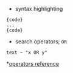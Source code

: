 * syntax highlighting
```
{code}
...
{code}
```

* search operators;
`OR`

```
text ~ "x OR y"
```

 *[operators reference](https://confluence.atlassian.com/jira/advanced-searching-operators-reference-433395091.html)
